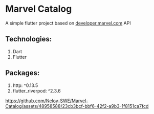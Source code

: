 # Marvel Catalog

A simple flutter project based on [developer.marvel.com](https://developer.marvel.com/) API

## Technologies:
1. Dart
2. Flutter

## Packages:
1. http: ^0.13.5
2. flutter_riverpod: ^2.3.6


https://github.com/Neloy-SWE/Marvel-Catalog/assets/48958588/23cb3bcf-bbf6-42f2-a9b3-1f8151ca7fcd

